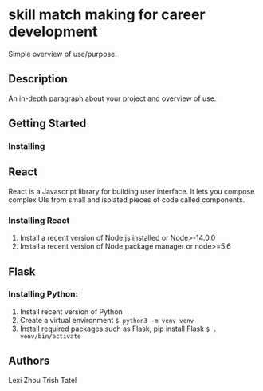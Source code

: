 # skill match making for career development 


Simple overview of use/purpose.

## Description

An in-depth paragraph about your project and overview of use.

## Getting Started

### Installing

## React
React is a Javascript library for building user interface. It lets you compose complex UIs from small and isolated pieces of code called components. 

### Installing React
1. Install a recent version of Node.js installed or Node>-14.0.0
2. Install a recent version of Node package manager or node>=5.6


## Flask 
### Installing Python: 
1. Install recent version of Python 
2. Create a virtual environment
`$ python3 -m venv venv`
3. Install required packages such as Flask, pip install Flask
`$ . venv/bin/activate`



## Authors
Lexi Zhou
Trish Tatel



